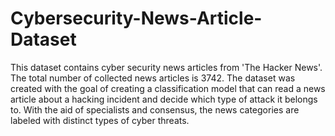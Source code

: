 # Cybersecurity-News-Article-Dataset
This dataset contains cyber security news articles from 'The Hacker News'. The total number of collected news articles is 3742. The dataset was created with the goal of creating a classification model that can read a news article about a hacking incident and decide which type of attack it belongs to. With the aid of specialists and consensus, the news categories are labeled with distinct types of cyber threats.
